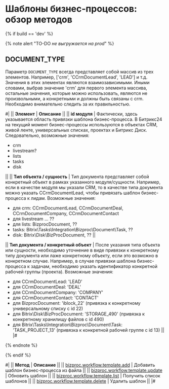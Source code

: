 # Шаблоны бизнес-процессов: обзор методов

{% if build == 'dev' %}

{% note alert "TO-DO _не выгружается на prod_" %}

## DOCUMENT_TYPE

Параметр `DOCUMENT_TYPE` всегда представляет собой массив из трех элементов. Например, ['crm', 'CCrmDocumentLead', 'LEAD'] и т.д. Значения в этих элементах являются взаимозависимыми. Иными словами, выбрав значение 'crm' для первого элемента массива, остальные значения, которые можно использовать, являются не произвольными, а конкретными и должны быть связаны с crm. Необходимо внимательно следить за их правильностью.

#|
|| **Элемент** | **Описание** ||
|| **id модуля** | Фактически, здесь указывается область привязки шаблона бизнес-процесса. В Битрикс24 на текущий момент бизнес-процессы используются в объектах CRM, живой ленте, универсальных списках, проектах и Битрикс Диск. Следовательно, возможные значения:

- crm
- livestream?
- lists
- tasks
- disk
  
||
|| **Тип объекта / сущность** | Тип документа представляет собой конкретный объект в рамках указанного модуля/сущности. Например, если в качестве модуля мы указали CRM, то в качестве типа документа можно указать CCrmDocumentLead, чтобы привязать шаблон бизнес-процесса к лидам. Возможные значения:

- для crm: CCrmDocumentLead, CCrmDocumentDeal, CCrmDocumentCompany, CCrmDocumentContact
- для livestream ... ??
- для lists: BizprocDocument, ??
- tasks: Bitrix\Tasks\Integration\Bizproc\Document\Task, ??
- disk: Bitrix\Disk\BizProcDocument, ??
 ||

|| **Тип документа / конкретный объект** | После указания типа объекта или сущности, необходимо уточнение в виде привязки к конкретному типу документа или лаже конкретному объекту, если это возможно в конкретном случае. Например, в случае привязки шаблона бизнес-процесса к задачам, необходимо указать идентификатор конкретной рабочей группы (проекта). Возможные значения:

- для CCrmDocumentLead: 'LEAD'
- для CCrmDocumentDeal: 'DEAL'
- для CCrmDocumentCompany: 'COMPANY'
- для CCrmDocumentContact: 'CONTACT'
- для BizprocDocument: 'iblock_22' (привязка к конкретному универсальному списку с id 22)
- для Bitrix\Disk\BizProcDocument: 'STORAGE_490' (привязка к конкретному хранилищу файлов с id 490)
- для Bitrix\Tasks\Integration\Bizproc\Document\Task: 'TASK_PROJECT_13' (привязка к конкретной рабочей группе с id 13)
||
|#

{% endnote %}

{% endif %}

#|
|| **Метод** | **Описание** ||
|| [bizproc.workflow.template.add](./bizproc-workflow-template-add.md) | Добавить шаблон бизнес-процесса из файла ||
|| [bizproc.workflow.template.update](./bizproc-workflow-template-update.md) | Обновить шаблон ||
|| [bizproc.workflow.template.list](./bizproc-workflow-template-list.md) | Получить список шаблонов ||
|| [bizproc.workflow.template.delete](./bizproc-workflow-template-delete.md) | Удалить шаблон ||
|#